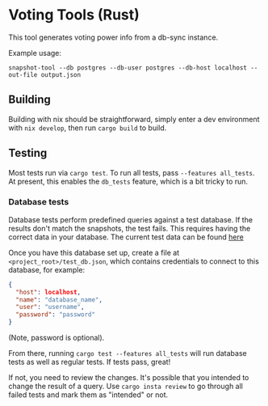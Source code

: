# Voting Tools (Rust)

This tool generates voting power info from a db-sync instance.

Example usage:
```
snapshot-tool --db postgres --db-user postgres --db-host localhost --out-file output.json
```

## Building

Building with nix should be straightforward, simply enter a dev environment with `nix develop`, then run `cargo build` to build.

## Testing

Most tests run via `cargo test`. To run all tests, pass `--features all_tests`. At present, this enables the `db_tests` feature, which is a bit tricky to run.

### Database tests

Database tests perform predefined queries against a test database. If the results don't match the snapshots, the test fails. This requires having the correct data in your database. The current test data can be found [here](https://updates-cardano-testnet.s3.amazonaws.com/cardano-db-sync/index.html#13/)

Once you have this database set up, create a file at `<project_root>/test_db.json`, which contains credentials to connect to this database, for example:
```json
{
  "host": localhost,
  "name": "database_name",
  "user": "username",
  "password": "password"
}
```
(Note, password is optional).

From there, running `cargo test --features all_tests` will run database tests as well as regular tests. If tests pass, great!

If not, you need to review the changes. It's possible that you intended to change the result of a query. Use `cargo insta review` to go through all failed tests and mark them as "intended" or not.
